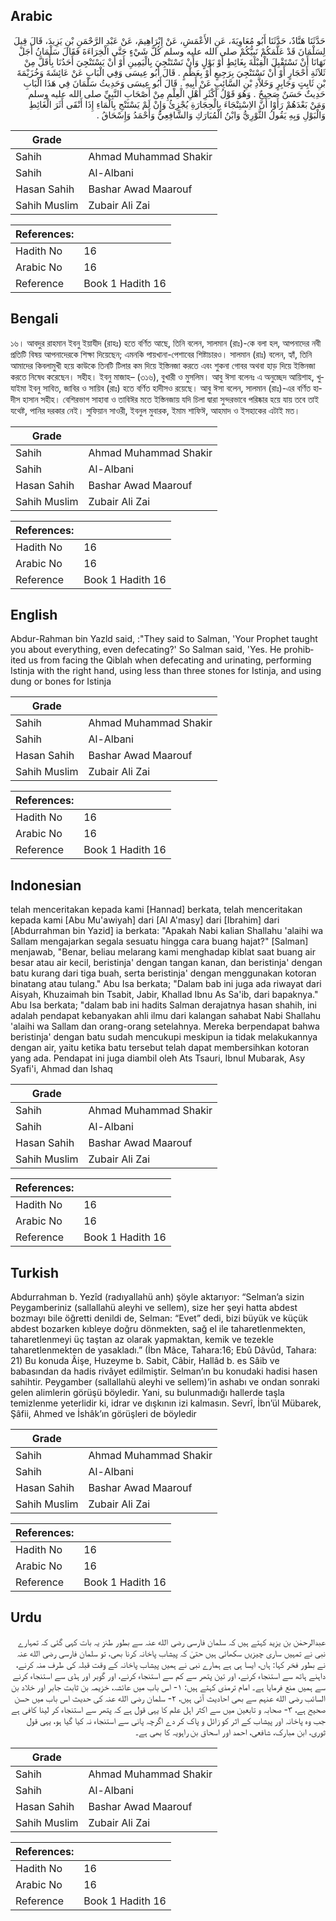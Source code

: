 ## Arabic


<div dir="rtl" lang="ar" style={{fontSize:'larger',backgroundColor:'#f8f9fa',padding:20}}>
حَدَّثَنَا هَنَّادٌ، حَدَّثَنَا أَبُو مُعَاوِيَةَ، عَنِ الأَعْمَشِ، عَنْ إِبْرَاهِيمَ، عَنْ عَبْدِ الرَّحْمَنِ بْنِ يَزِيدَ، قَالَ قِيلَ لِسَلْمَانَ قَدْ عَلَّمَكُمْ نَبِيُّكُمْ صلى الله عليه وسلم كُلَّ شَيْءٍ حَتَّى الْخِرَاءَةَ فَقَالَ سَلْمَانُ أَجَلْ نَهَانَا أَنْ نَسْتَقْبِلَ الْقِبْلَةَ بِغَائِطٍ أَوْ بَوْلٍ وَأَنْ نَسْتَنْجِيَ بِالْيَمِينِ أَوْ أَنْ يَسْتَنْجِيَ أَحَدُنَا بِأَقَلَّ مِنْ ثَلاَثَةِ أَحْجَارٍ أَوْ أَنْ نَسْتَنْجِيَ بِرَجِيعٍ أَوْ بِعَظْمٍ ‏.‏ قَالَ أَبُو عِيسَى وَفِي الْبَابِ عَنْ عَائِشَةَ وَخُزَيْمَةَ بْنِ ثَابِتٍ وَجَابِرٍ وَخَلاَّدِ بْنِ السَّائِبِ عَنْ أَبِيهِ ‏.‏ قَالَ أَبُو عِيسَى وَحَدِيثُ سَلْمَانَ فِي هَذَا الْبَابِ حَدِيثٌ حَسَنٌ صَحِيحٌ ‏.‏ وَهُوَ قَوْلُ أَكْثَرِ أَهْلِ الْعِلْمِ مِنْ أَصْحَابِ النَّبِيِّ صلى الله عليه وسلم وَمَنْ بَعْدَهُمْ رَأَوْا أَنَّ الاِسْتِنْجَاءَ بِالْحِجَارَةِ يُجْزِئُ وَإِنْ لَمْ يَسْتَنْجِ بِالْمَاءِ إِذَا أَنْقَى أَثَرَ الْغَائِطِ وَالْبَوْلِ وَبِهِ يَقُولُ الثَّوْرِيُّ وَابْنُ الْمُبَارَكِ وَالشَّافِعِيُّ وَأَحْمَدُ وَإِسْحَاقُ ‏.‏
</div>
<div style={{backgroundColor:'#f8f9fa',padding:20, marginBottom: 10}}><table> <thead> <tr> <th>Grade</th> <th></th> </tr> </thead> <tbody> <tr><td>Sahih</td><td>Ahmad Muhammad Shakir</td></tr><tr><td>Sahih</td><td>Al-Albani</td></tr><tr><td>Hasan Sahih</td><td>Bashar Awad Maarouf</td></tr><tr><td>Sahih Muslim</td><td>Zubair Ali Zai</td></tr></tbody></table><table> <thead> <tr> <th>References:</th> <th></th> </tr> </thead> <tbody><tr><td>Hadith No</td><td>16</td></tr><tr><td>Arabic No</td><td>16</td></tr><tr><td>Reference</td><td>Book 1 Hadith 16</td></tr></tbody></table></div>

## Bengali


<div dir="ltr" lang="bn" style={{fontSize:'larger',backgroundColor:'#f8f9fa',padding:20}}>
১৬। আবদুর রাহমান ইবনু ইয়াযীদ (রাহঃ) হতে বর্ণিত আছে, তিনি বলেন, সালমান (রাঃ)-কে বলা হল, আপনাদের নবী প্রতিটি বিষয় আপনাদেরকে শিক্ষা দিয়েছেন; এমনকি পায়খানা-পেশাবের শিষ্টাচারও। সালমান (রাঃ) বলেন, হ্যাঁ, তিনি আমাদের কিবলামুখী হয়ে কাউকে তিনটি টিলার কম দিয়ে ইস্তিনজা করতে এবং শুকনা গোবর অথবা হাড় দিয়ে ইস্তিনজা করতে নিষেধ করেছেন। সহীহ। ইবনু মাজাহ– (৩১৬), বুখারী ও মুসলিম। আবু ঈসা বলেনঃ এ অনুচ্ছেদ আয়িশাহ, খুযাইমা ইবনু সাবিত, জাবির ও সায়িব (রাঃ) হতে বর্ণিত হাদীসও রয়েছে। আবু ঈসা বলেন, সালমান (রাঃ)-এর বর্ণিত হাদীস হাসান সহীহ। বেশিরভাগ সাহাবা ও তাবিঈর মতে ইস্তিনজায় যদি চিলা দ্বারা সুন্দরভাবে পরিষ্কার হয়ে যায় তবে তাই যথেষ্ট, পানির দরকার নেই। সুফিয়ান সাওরী, ইবনুল মুবারক, ইমাম শাফিঈ, আহমাদ ও ইসহাকের এটাই মত।
</div>
<div style={{backgroundColor:'#f8f9fa',padding:20, marginBottom: 10}}><table> <thead> <tr> <th>Grade</th> <th></th> </tr> </thead> <tbody> <tr><td>Sahih</td><td>Ahmad Muhammad Shakir</td></tr><tr><td>Sahih</td><td>Al-Albani</td></tr><tr><td>Hasan Sahih</td><td>Bashar Awad Maarouf</td></tr><tr><td>Sahih Muslim</td><td>Zubair Ali Zai</td></tr></tbody></table><table> <thead> <tr> <th>References:</th> <th></th> </tr> </thead> <tbody><tr><td>Hadith No</td><td>16</td></tr><tr><td>Arabic No</td><td>16</td></tr><tr><td>Reference</td><td>Book 1 Hadith 16</td></tr></tbody></table></div>

## English


<div dir="ltr" lang="en" style={{fontSize:'larger',backgroundColor:'#f8f9fa',padding:20}}>
Abdur-Rahman bin Yazld said, :"They said to Salman, 'Your Prophet taught you about everything, even defecating?' So Salman said, 'Yes. He prohibited us from facing the Qiblah when defecating and urinating, performing Istinja with the right hand, using less than three stones for Istinja, and using dung or bones for Istinja
</div>
<div style={{backgroundColor:'#f8f9fa',padding:20, marginBottom: 10}}><table> <thead> <tr> <th>Grade</th> <th></th> </tr> </thead> <tbody> <tr><td>Sahih</td><td>Ahmad Muhammad Shakir</td></tr><tr><td>Sahih</td><td>Al-Albani</td></tr><tr><td>Hasan Sahih</td><td>Bashar Awad Maarouf</td></tr><tr><td>Sahih Muslim</td><td>Zubair Ali Zai</td></tr></tbody></table><table> <thead> <tr> <th>References:</th> <th></th> </tr> </thead> <tbody><tr><td>Hadith No</td><td>16</td></tr><tr><td>Arabic No</td><td>16</td></tr><tr><td>Reference</td><td>Book 1 Hadith 16</td></tr></tbody></table></div>

## Indonesian


<div dir="ltr" lang="id" style={{fontSize:'larger',backgroundColor:'#f8f9fa',padding:20}}>
telah menceritakan kepada kami [Hannad] berkata, telah menceritakan kepada kami [Abu Mu'awiyah] dari [Al A'masy] dari [Ibrahim] dari [Abdurrahman bin Yazid] ia berkata: "Apakah Nabi kalian Shallahu 'alaihi wa Sallam mengajarkan segala sesuatu hingga cara buang hajat?" [Salman] menjawab, "Benar, beliau melarang kami menghadap kiblat saat buang air besar atau air kecil, beristinja' dengan tangan kanan, dan beristinja' dengan batu kurang dari tiga buah, serta beristinja' dengan menggunakan kotoran binatang atau tulang." Abu Isa berkata; "Dalam bab ini juga ada riwayat dari Aisyah, Khuzaimah bin Tsabit, Jabir, Khallad Ibnu As Sa'ib, dari bapaknya." Abu Isa berkata; "dalam bab ini hadits Salman derajatnya hasan shahih, ini adalah pendapat kebanyakan ahli ilmu dari kalangan sahabat Nabi Shallahu 'alaihi wa Sallam dan orang-orang setelahnya. Mereka berpendapat bahwa beristinja' dengan batu sudah mencukupi meskipun ia tidak melakukannya dengan air, yaitu ketika batu tersebut telah dapat membersihkan kotoran yang ada. Pendapat ini juga diambil oleh Ats Tsauri, Ibnul Mubarak, Asy Syafi'i, Ahmad dan Ishaq
</div>
<div style={{backgroundColor:'#f8f9fa',padding:20, marginBottom: 10}}><table> <thead> <tr> <th>Grade</th> <th></th> </tr> </thead> <tbody> <tr><td>Sahih</td><td>Ahmad Muhammad Shakir</td></tr><tr><td>Sahih</td><td>Al-Albani</td></tr><tr><td>Hasan Sahih</td><td>Bashar Awad Maarouf</td></tr><tr><td>Sahih Muslim</td><td>Zubair Ali Zai</td></tr></tbody></table><table> <thead> <tr> <th>References:</th> <th></th> </tr> </thead> <tbody><tr><td>Hadith No</td><td>16</td></tr><tr><td>Arabic No</td><td>16</td></tr><tr><td>Reference</td><td>Book 1 Hadith 16</td></tr></tbody></table></div>

## Turkish


<div dir="ltr" lang="tr" style={{fontSize:'larger',backgroundColor:'#f8f9fa',padding:20}}>
Abdurrahman b. Yezîd (radıyallahü anh) şöyle aktarıyor: “Selman’a sizin Peygamberiniz (sallallahü aleyhi ve sellem), size her şeyi hatta abdest bozmayı bile öğretti denildi de, Selman: “Evet” dedi, bizi büyük ve küçük abdest bozarken kıbleye doğru dönmekten, sağ el ile taharetlenmekten, taharetlenmeyi üç taştan az olarak yapmaktan, kemik ve tezekle taharetlenmekten de yasakladı.” (İbn Mâce, Tahara:16; Ebû Dâvûd, Tahara: 21) Bu konuda Âişe, Huzeyme b. Sabit, Câbir, Hallâd b. es Sâib ve babasından da hadis rivâyet edilmiştir. Selman’ın bu konudaki hadisi hasen sahihtir. Peygamber (sallallahü aleyhi ve sellem)’in ashabı ve ondan sonraki gelen alimlerin görüşü böyledir. Yani, su bulunmadığı hallerde taşla temizlenme yeterlidir ki, idrar ve dışkının izi kalmasın. Sevrî, İbn’ül Mübarek, Şâfii, Ahmed ve İshâk’ın görüşleri de böyledir
</div>
<div style={{backgroundColor:'#f8f9fa',padding:20, marginBottom: 10}}><table> <thead> <tr> <th>Grade</th> <th></th> </tr> </thead> <tbody> <tr><td>Sahih</td><td>Ahmad Muhammad Shakir</td></tr><tr><td>Sahih</td><td>Al-Albani</td></tr><tr><td>Hasan Sahih</td><td>Bashar Awad Maarouf</td></tr><tr><td>Sahih Muslim</td><td>Zubair Ali Zai</td></tr></tbody></table><table> <thead> <tr> <th>References:</th> <th></th> </tr> </thead> <tbody><tr><td>Hadith No</td><td>16</td></tr><tr><td>Arabic No</td><td>16</td></tr><tr><td>Reference</td><td>Book 1 Hadith 16</td></tr></tbody></table></div>

## Urdu


<div dir="rtl" lang="ur" style={{fontSize:'larger',backgroundColor:'#f8f9fa',padding:20}}>
عبدالرحمٰن بن یزید کہتے ہیں کہ سلمان فارسی رضی الله عنہ سے بطور طنز یہ بات کہی گئی کہ تمہارے نبی نے تمہیں ساری چیزیں سکھائی ہیں حتیٰ کہ پیشاب پاخانہ کرنا بھی، تو سلمان فارسی رضی الله عنہ نے بطور فخر کہا: ہاں، ایسا ہی ہے ہمارے نبی نے ہمیں پیشاب پاخانہ کے وقت قبلہ کی طرف منہ کرنے، داہنے ہاتھ سے استنجاء کرنے، اور تین پتھر سے کم سے استنجاء کرنے، اور گوبر اور ہڈی سے استنجاء کرنے سے ہمیں منع فرمایا ہے۔ امام ترمذی کہتے ہیں: ۱- اس باب میں عائشہ، خزیمہ بن ثابت جابر اور خلاد بن السائب رضی الله عنہم سے بھی احادیث آئی ہیں، ۲- سلمان رضی الله عنہ کی حدیث اس باب میں حسن صحیح ہے، ۳- صحابہ و تابعین میں سے اکثر اہل علم کا یہی قول ہے کہ پتھر سے استنجاء کر لینا کافی ہے جب وہ پاخانہ اور پیشاب کے اثر کو زائل و پاک کر دے اگرچہ پانی سے استنجاء نہ کیا گیا ہو، یہی قول ثوری، ابن مبارک، شافعی، احمد اور اسحاق بن راہویہ کا بھی ہے۔
</div>
<div style={{backgroundColor:'#f8f9fa',padding:20, marginBottom: 10}}><table> <thead> <tr> <th>Grade</th> <th></th> </tr> </thead> <tbody> <tr><td>Sahih</td><td>Ahmad Muhammad Shakir</td></tr><tr><td>Sahih</td><td>Al-Albani</td></tr><tr><td>Hasan Sahih</td><td>Bashar Awad Maarouf</td></tr><tr><td>Sahih Muslim</td><td>Zubair Ali Zai</td></tr></tbody></table><table> <thead> <tr> <th>References:</th> <th></th> </tr> </thead> <tbody><tr><td>Hadith No</td><td>16</td></tr><tr><td>Arabic No</td><td>16</td></tr><tr><td>Reference</td><td>Book 1 Hadith 16</td></tr></tbody></table></div>